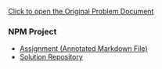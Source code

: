 [Click to open the Original Problem Document](https://docs.google.com/document/d/1kMGOMYNYDjXMLACusGiRQSyvT_y8ds8M/edit)

### NPM Project
- [Assignment (Annotated Markdown File)](./Assignment.md)
- [Solution Repository](https://github.com/metacube-manthan-rajoria/GET_003_Chapter_008)
